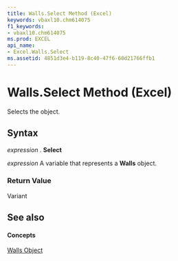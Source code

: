 ```yaml
---
title: Walls.Select Method (Excel)
keywords: vbaxl10.chm614075
f1_keywords:
- vbaxl10.chm614075
ms.prod: EXCEL
api_name:
- Excel.Walls.Select
ms.assetid: 4851d3e4-b119-8c40-47f6-60d21766ffb1
---
```



# Walls.Select Method (Excel)

Selects the object.


## Syntax

 _expression_ . **Select**

 _expression_ A variable that represents a **Walls** object.


### Return Value

Variant


## See also


#### Concepts


[Walls Object](walls-object-excel.md)

